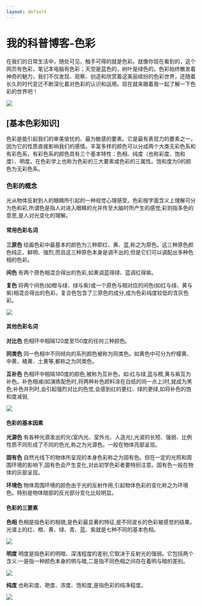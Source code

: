 ```yaml
---
layout: default
---
```


# 我的科普博客-色彩

在我们的日常生活中，随处可见、触手可得的就是色彩。就像你现在看到的，这个网页有色彩，笔记本电脑有色彩；天空是蓝色的，树叶是绿色的。色彩始终散发着神奇的魅力，我们不仅发现、观察、创造和欣赏着这美丽缤纷的色彩世界，还随着长久的时代变迁不断深化着对色彩的认识和运用。现在就来跟着我一起了解一下色彩的世界吧！


![](https://github.com/tanmlan/swi-homework/blob/gh-pages/images/colorful-eye_AdobeStock_14035321_1024px-1024x683.jpg?raw=true)


## [基本色彩知识]

色彩是能引起我们的审美愉忧的、最为敏感的要素。它是最有表现力的要素之一，因为它的性质直接影响我们的感情。丰富多样的颜色可以分成两个大类无彩色系和有彩色系，有彩色系的颜色具有三个基本特性：色相、纯度（也称彩度、饱和度）、明度。在色彩学上也称为色彩的三大要素或色彩的三属性。饱和度为0的颜色为无彩色系。



### 色彩的概念
光从物体反射到人的眼睛所引起的一种视觉心理感受。色彩按字面含义上理解可分为色和彩,所谓色是指人对进入眼睛的光并传至大脑时所产生的感觉;彩则指多色的意思,是人对光变化的理解。



#### 常用色彩名词

**三原色**
绘画色彩中最基本的颜色为三种即红、黄、蓝,称之为原色。这三种原色颜色纯正、鲜明、强烈,而且这三种原色本身是调不出的,但是它们可以调配出多种色相的色彩。

**间色**
有两个原色相混合得出的色彩,如黄调蓝得绿、蓝调红得紫。

**复色**
将两个间色(如橙与绿、绿与紫)或一个原色与相对应的间色(如红与绿、黄与紫)相混合得出的色彩。复合色包含了三原色的成分,成为色彩纯度较低的含灰色彩。


![](https://github.com/tanmlan/swi-homework/blob/gh-pages/images/%E4%B8%89%E5%8E%9F%E8%89%B2.jpg?raw=true)




#### 其他色彩名词

**对比色**
色相环中相隔120度至150度的任何三种颜色。

**同类色**
同一色相中不同倾向的系列颜色被称为同类色。如黄色中可分为柠檬黄、中黄、橘黄、土黄等,都称之为同类色。

**互补色**
色相环中相隔180度的颜色,被称为互补色。如:红与绿,蓝与橙,黄与紫互为补色。补色相减(如演练配色时,将两种补色颜料涂在白纸的同一点上)时,就成为黑色;补色并列时,会引起强烈对比的色觉,会感到红的更红、绿的更绿,如将补色的饱和度减弱,


![](https://github.com/tanmlan/swi-homework/blob/gh-pages/images/colors.jpg?raw=true)




#### 色彩的基本因素

**光源色**
有各种光源发出的光(室内光、室外光、人造光),光波的长短、强弱、比例性质不同形成了不同的色光,称之为光源色。一般在物体亮部呈现。

**固有色**
自然光线下的物体所呈现的本身色彩称之为固有色。但在一定的光照和周围环境的影响下,固有色会产生变化,对此初学色彩者要特别注意。固有色一般在物体的灰部呈现。

**环境色**
物体周围环境的颜色由于光的反射作用,引起物体色彩的变化称之为环境色。特别是物体暗部的反光部分变化比较明显。




#### 色彩的三要素

**色相**
色相是指色彩的相貌,是色彩最显著的特征,是不同波长的色彩被感觉的结果。光谱上的红、橙、黄、绿、青、蓝、紫就是七种不同的基本色相。

![](https://github.com/tanmlan/swi-homework/blob/gh-pages/images/%E8%89%B2%E7%9B%B8%E5%8F%98%E5%8C%96.jpg?raw=true)


**明度**
明度是指色彩的明暗、深浅程度的差别,它取决于反射光的强弱。它包括两个含义:一是指一种颜色本身的明与暗,二是指不同色相之间存在着明与暗的差别。

![](https://github.com/tanmlan/swi-homework/blob/gh-pages/images/%E6%98%8E%E5%BA%A6%E5%8F%98%E5%8C%96.jpg?raw=true)


**纯度**
也称彩度、艳度、浓度、饱和度,是指色彩的纯净程度。

![](https://github.com/tanmlan/swi-homework/blob/gh-pages/images/%E7%BA%AF%E5%BA%A6%E5%8F%98%E5%8C%96.jpg?raw=true)
